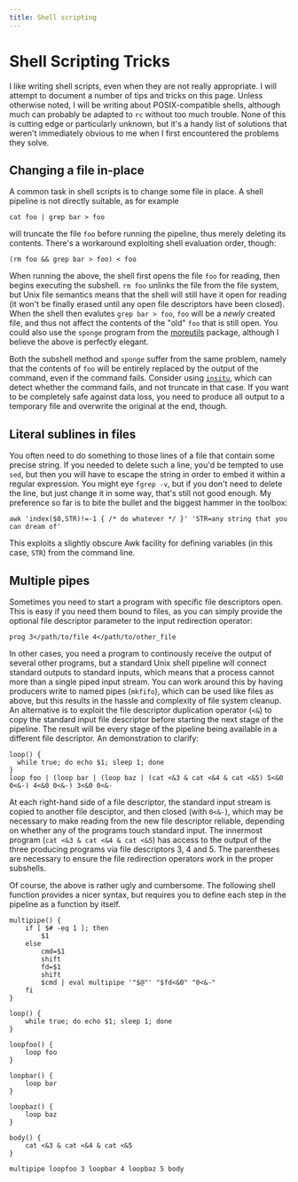 ```yaml
---
title: Shell scripting
---
```


Shell Scripting Tricks
==

I like writing shell scripts, even when they are not really
appropriate.  I will attempt to document a number of tips and tricks
on this page.  Unless otherwise noted, I will be writing about
POSIX-compatible shells, although much can probably be adapted to `rc`
without too much trouble.  None of this is cutting edge or
particularly unknown, but it's a handy list of solutions that weren't
immediately obvious to me when I first encountered the problems they
solve.

Changing a file in-place
--

A common task in shell scripts is to change some file in place.  A
shell pipeline is not directly suitable, as for example

    cat foo | grep bar > foo

will truncate the file `foo` before running the pipeline, thus merely
deleting its contents.  There's a workaround exploiting shell
evaluation order, though:

    (rm foo && grep bar > foo) < foo

When running the above, the shell first opens the file `foo` for
reading, then begins executing the subshell.  `rm foo` unlinks the
file from the file system, but Unix file semantics means that the
shell will still have it open for reading (it won't be finally erased
until any open file descriptors have been closed).  When the shell
then evalutes `grep bar > foo`, `foo` will be a _newly_ created file,
and thus not affect the contents of the "old" `foo` that is still
open.  You could also use the `sponge` program from the
[moreutils](http://kitenet.net/~joey/code/moreutils/) package,
although I believe the above is perfectly elegant.

Both the subshell method and `sponge` suffer from the same problem,
namely that the contents of `foo` will be entirely replaced by the
output of the command, even if the command fails.  Consider using
[`insitu`](/programs/insitu.html), which can detect whether the
command fails, and not truncate in that case.  If you want to be
completely safe against data loss, you need to produce all output to a
temporary file and overwrite the original at the end, though.

Literal sublines in files
--

You often need to do something to those lines of a file that contain
some precise string.  If you needed to delete such a line, you'd be
tempted to use `sed`, but then you will have to escape the string in
order to embed it within a regular expression.  You might eye `fgrep
-v`, but if you don't need to delete the line, but just change it in
some way, that's still not good enough.  My preference so far is to
bite the bullet and the biggest hammer in the toolbox:

    awk 'index($0,STR)!=-1 { /* do whatever */ }' 'STR=any string that you can dream of'

This exploits a slightly obscure Awk facility for defining variables
(in this case, `STR`) from the command line.

Multiple pipes
--

Sometimes you need to start a program with specific file descriptors
open.  This is easy if you need them bound to files, as you can simply
provide the optional file descriptor parameter to the input
redirection operator:

    prog 3</path/to/file 4</path/to/other_file

In other cases, you need a program to continously receive the output
of several other programs, but a standard Unix shell pipeline will
connect standard outputs to standard inputs, which means that a
process cannot more than a single piped input stream.  You can work
around this by having producers write to named pipes (`mkfifo`), which
can be used like files as above, but this results in the hassle and
complexity of file system cleanup.  An alternative is to exploit the
file descriptor duplication operator (`<&`) to copy the standard input
file descriptor before starting the next stage of the pipeline.  The
result will be every stage of the pipeline being available in a
different file descriptor.  An demonstration to clarify:

    loop() {
      while true; do echo $1; sleep 1; done
    }
    loop foo | (loop bar | (loop baz | (cat <&3 & cat <&4 & cat <&5) 5<&0 0<&-) 4<&0 0<&-) 3<&0 0<&-

At each right-hand side of a file descriptor, the standard input
stream is copied to another file desciptor, and then closed (with
`0<&-`), which may be necessary to make reading from the new file
descriptor reliable, depending on whether any of the programs touch
standard input.  The innermost program (`cat <&3 & cat <&4 & cat <&5`)
has access to the output of the three producing programs via file
descriptors 3, 4 and 5.  The parentheses are necessary to ensure the
file redirection operators work in the proper subshells.

Of course, the above is rather ugly and cumbersome.  The following
shell function provides a nicer syntax, but requires you to define
each step in the pipeline as a function by itself.

    multipipe() {
        if [ $# -eq 1 ]; then
            $1
        else
            cmd=$1
            shift
            fd=$1
            shift
            $cmd | eval multipipe '"$@"' "$fd<&0" "0<&-"
        fi
    }

    loop() {
        while true; do echo $1; sleep 1; done
    }

    loopfoo() {
        loop foo
    }

    loopbar() {
        loop bar
    }

    loopbaz() {
        loop baz
    }

    body() {
        cat <&3 & cat <&4 & cat <&5
    }

    multipipe loopfoo 3 loopbar 4 loopbaz 5 body
